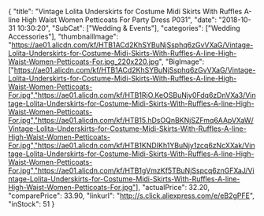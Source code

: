 {
	"title": "Vintage Lolita Underskirts for Costume Midi Skirts With Ruffles A-line High Waist Women Petticoats For Party Dress  P031",
	"date": "2018-10-31 10:30:20",
	"SubCat": ["Wedding & Events"],
	"categories": ["Wedding Accessories"],
	"thumbnailImage": "https://ae01.alicdn.com/kf/HTB1ACd2KhSYBuNjSsphq6zGvVXaG/Vintage-Lolita-Underskirts-for-Costume-Midi-Skirts-With-Ruffles-A-line-High-Waist-Women-Petticoats-For.jpg_220x220.jpg",
	"BigImage": ["https://ae01.alicdn.com/kf/HTB1ACd2KhSYBuNjSsphq6zGvVXaG/Vintage-Lolita-Underskirts-for-Costume-Midi-Skirts-With-Ruffles-A-line-High-Waist-Women-Petticoats-For.jpg","https://ae01.alicdn.com/kf/HTB1RjO.KeOSBuNjy0Fdq6zDnVXa3/Vintage-Lolita-Underskirts-for-Costume-Midi-Skirts-With-Ruffles-A-line-High-Waist-Women-Petticoats-For.jpg","https://ae01.alicdn.com/kf/HTB15.hDsOQnBKNjSZFmq6AApVXaW/Vintage-Lolita-Underskirts-for-Costume-Midi-Skirts-With-Ruffles-A-line-High-Waist-Women-Petticoats-For.jpg","https://ae01.alicdn.com/kf/HTB1KNDIKh1YBuNjy1zcq6zNcXXak/Vintage-Lolita-Underskirts-for-Costume-Midi-Skirts-With-Ruffles-A-line-High-Waist-Women-Petticoats-For.jpg","https://ae01.alicdn.com/kf/HTB1gVmzKf5TBuNjSspcq6znGFXaJ/Vintage-Lolita-Underskirts-for-Costume-Midi-Skirts-With-Ruffles-A-line-High-Waist-Women-Petticoats-For.jpg"],
	"actualPrice": 32.20,
	"comparePrice": 33.90,
	"linkurl": "http://s.click.aliexpress.com/e/eB2gPFE",
	"inStock": 51
}
